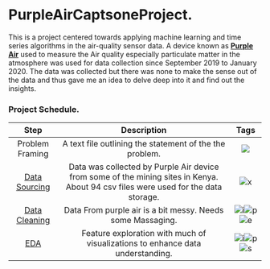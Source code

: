 # PurpleAirCaptsoneProject.
This is a project centered towards applying machine learning and time series algorithms in the air-quality sensor data. A device known as **[Purple Air](https://www2.purpleair.com/)** used to measure the Air quality especially particulate matter in the atmosphere was used for data collection since September 2019 to January 2020. The data was collected but there was none to make the sense out of the data and thus gave me an idea to delve deep into it and find out the insights. 

### Project Schedule.

|Step|Description|Tags|
|:-:|:-:|:-:|
|Problem Framing| A text file outlining the statement of the the problem.|![](https://camo.githubusercontent.com/430f01d81f0c5ecce47acd6e06bc0f95a700a0f6/68747470733a2f2f696d672e736869656c64732e696f2f62616467652f2d4769746875622d626c61636b)|
|[Data Sourcing](https://github.com/Rohianon/PurpleAirCaptsoneProject./tree/master/Data)| Data was collected by Purple Air device from some of the mining sites in Kenya. About 94 csv files were used for the data storage.|![x](https://camo.githubusercontent.com/8eca8a42e5a6a429d93d51ac3c2c9d10061dd658/68747470733a2f2f696d672e736869656c64732e696f2f62616467652f2d507974686f6e2d677265656e)|
|[Data Cleaning](https://github.com/Rohianon/PurpleAirCaptsoneProject./tree/master/)|Data From purple air is a bit messy. Needs some Massaging.|![i](https://img.shields.io/badge/-python-blue)![p](https://img.shields.io/badge/-pandas-purple) ![e](https://img.shields.io/badge/-excel-pink)|
|[EDA](https://github.com/Rohianon/PurpleAirCaptsoneProject./tree/master/)|Feature exploration with much of visualizations to enhance data understanding.|![i](https://camo.githubusercontent.com/058058f4406b366009fbe512dfd4bf3f084fc7ac/68747470733a2f2f696d672e736869656c64732e696f2f62616467652f2d70616e6461732d313136433134)![p](https://camo.githubusercontent.com/c8435222910c755a4f9adcf0162830ccc3a66c42/68747470733a2f2f696d672e736869656c64732e696f2f62616467652f2d6d6174706c6f746c69622d313136433639) ![s](https://camo.githubusercontent.com/38a3d100e07eff010d4d9f6228f4b12a850144a9/68747470733a2f2f696d672e736869656c64732e696f2f62616467652f2d507974686f6e2d353643323845)|
